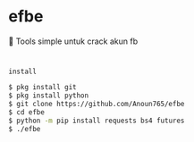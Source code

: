 # efbe
📌 Tools simple untuk crack akun fb
#
`install`
````bash
$ pkg install git
$ pkg install python
$ git clone https://github.com/Anoun765/efbe
$ cd efbe
$ python -m pip install requests bs4 futures
$ ./efbe
````
